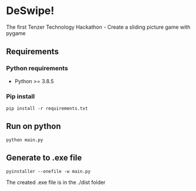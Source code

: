# DeSwipe!
The first Tenzer Technology Hackathon - Create a sliding picture game with pygame

## Requirements
### Python requirements
* Python >= 3.8.5
### Pip install
```
pip install -r requirements.txt
```

## Run on python
```
python main.py
```

## Generate to .exe file
```
pyinstaller --onefile -w main.py
```
The created .exe file is in the ./dist folder